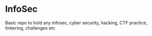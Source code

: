 # InfoSec

Basic repo to hold any infosec, cyber security, hacking, CTF practice, tinkering, challenges etc 
